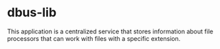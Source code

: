 # dbus-lib
This application is a centralized service that stores information about file processors that can work with files with a specific extension.
